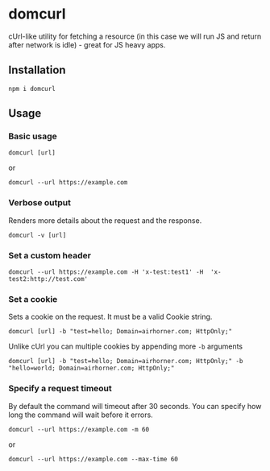 # domcurl

cUrl-like utility for fetching a resource (in this case we will run JS and
return after network is idle) - great for JS heavy apps.

## Installation

`npm i domcurl`

## Usage

### Basic usage

`domcurl [url]`

or

`domcurl --url https://example.com`

### Verbose output

Renders more details about the request and the response.

`domcurl -v [url]`

### Set a custom header

`domcurl --url https://example.com -H 'x-test:test1' -H  'x-test2:http://test.com'`

### Set a cookie

Sets a cookie on the request. It must be a valid Cookie string.

`domcurl [url] -b "test=hello; Domain=airhorner.com; HttpOnly;"`

Unlike cUrl you can multiple cookies by appending more `-b` arguments

`domcurl [url] -b "test=hello; Domain=airhorner.com; HttpOnly;" -b "hello=world; Domain=airhorner.com; HttpOnly;"`

### Specify a request timeout

By default the command will timeout after 30 seconds. You can specify how long
the command will wait before it errors.

`domcurl --url https://example.com -m 60`

or

`domcurl --url https://example.com --max-time 60`